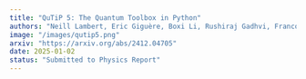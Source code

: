 ```yaml
---
title: "QuTiP 5: The Quantum Toolbox in Python"
authors: "Neill Lambert, Eric Giguère, Boxi Li, Rushiraj Gadhvi, Franco Nori et al."
image: "/images/qutip5.png"
arxiv: "https://arxiv.org/abs/2412.04705"
date: 2025-01-02
status: "Submitted to Physics Report"
---
```

